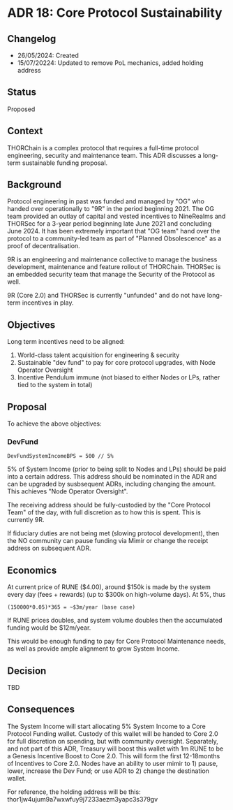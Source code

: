 # ADR 18: Core Protocol Sustainability

## Changelog

- 26/05/2024: Created
- 15/07/20224: Updated to remove PoL mechanics, added holding address

## Status

Proposed

## Context

THORChain is a complex protocol that requires a full-time protocol engineering, security and maintenance team. This ADR discusses a long-term sustainable funding proposal.

## Background

Protocol engineering in past was funded and managed by "OG" who handed over operationally to "9R" in the period beginning 2021.
The OG team provided an outlay of capital and vested incentives to NineRealms and THORSec for a 3-year period beginning late June 2021 and concluding June 2024.
It has been extremely important that "OG team" hand over the protocol to a community-led team as part of "Planned Obsolescence" as a proof of decentralisation.

9R is an engineering and maintenance collective to manage the business development, maintenance and feature rollout of THORChain.
THORSec is an embedded security team that manage the Security of the Protocol as well.

9R (Core 2.0) and THORSec is currently "unfunded" and do not have long-term incentives in play.

## Objectives

Long term incentives need to be aligned:

1. World-class talent acquisition for engineering & security
2. Sustainable "dev fund" to pay for core protocol upgrades, with Node Operator Oversight
3. Incentive Pendulum immune (not biased to either Nodes or LPs, rather tied to the system in total)

## Proposal

To achieve the above objectives:

### DevFund

```text
DevFundSystemIncomeBPS = 500 // 5%
```

5% of System Income (prior to being split to Nodes and LPs) should be paid into a certain address. This address should be nominated in the ADR and can be upgraded by susbsequent ADRs, including changing the amount. This achieves "Node Operator Oversight".

The receiving address should be fully-custodied by the "Core Protocol Team" of the day, with full discretion as to how this is spent. This is currently 9R.

If fiduciary duties are not being met (slowing protocol development), then the NO community can pause funding via Mimir or change the receipt address on subsequent ADR.

## Economics

At current price of RUNE ($4.00), around $150k is made by the system every day (fees + rewards) (up to $300k on high-volume days). At 5%, thus

```text
(150000*0.05)*365 = ~$3m/year (base case)
```

If RUNE prices doubles, and system volume doubles then the accumulated funding would be $12m/year.

This would be enough funding to pay for Core Protocol Maintenance needs, as well as provide ample alignment to grow System Income.

## Decision

TBD

## Consequences

The System Income will start allocating 5% System Income to a Core Protocol Funding wallet. Custody of this wallet will be handed to Core 2.0 for full discretion on spending, but with community oversight.
Separately, and not part of this ADR, Treasury will boost this wallet with 1m RUNE to be a Genesis Incentive Boost to Core 2.0. This will form the first 12-18months of Incentives to Core 2.0.
Nodes have an ability to user mimir to 1) pause, lower, increase the Dev Fund; or use ADR to 2) change the destination wallet.

For reference, the holding address will be this: thor1jw4ujum9a7wxwfuy9j7233aezm3yapc3s379gv
